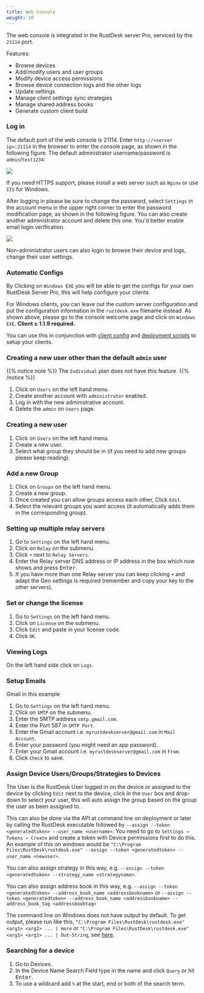 ```yaml
---
title: Web Console
weight: 10
---
```


The web console is integrated in the RustDesk server Pro, serviced by the `21114` port.

Features:

- Browse devices
- Add/modify users and user groups
- Modify device access permissions
- Browse device connection logs and the other logs
- Update settings
- Manage client settings sync strategies
- Manage shared address books
- Generate custom client build

### Log in

The default port of the web console is 21114. Enter `http://<server ip>:21114` in the browser to enter the console page, as shown in the following figure. The default administrator username/password is `admin`/`test1234`:

![](/docs/en/self-host/rustdesk-server-pro/console/images/console-login.png)

If you need HTTPS support, please install a web server such as `Nginx` or use `IIS` for Windows.

After logging in please be sure to change the password, select `Settings` in the account menu in the upper right corner to enter the password modification page, as shown in the following figure. You can also create another administrator account and delete this one. You'd better enable email login verification.

<a name=console-home></a>
![](/docs/en/self-host/rustdesk-server-pro/console/images/console-home.png?v2)

Non-administrator users can also login to browse their device and logs, change their user settings.

### Automatic Configs
By Clicking on `Windows EXE` you will be able to get the configs for your own RustDesk Server Pro, this will help configure your clients.

For Windows clients, you can leave out the custom server configuration and put the configuration information in the `rustdesk.exe` filename instead. As shown above, please go to the console welcome page and click on `Windows EXE`. **Client ≥ 1.1.9 required.**

You can use this in conjunction with [client config](https://rustdesk.com/docs/en/self-host/client-configuration/) and [deployment scripts](https://rustdesk.com/docs/en/self-host/client-deployment/) to setup your clients.

### Creating a new user other than the default `admin` user

{{% notice note %}}
The `Individual` plan does not have this feature.
{{% /notice %}}

1. Click on `Users` on the left hand menu.
2. Create another account with `administrator` enabled.
3. Log in with the new administrative account.
4. Delete the `admin` on `Users` page.

### Creating a new user
1. Click on `Users` on the left hand menu.
2. Create a new user.
3. Select what group they should be in (if you need to add new groups please keep reading).

### Add a new Group
1. Click on `Groups` on the left hand menu.
2. Create a new group.
3. Once created you can allow groups access each other, Click `Edit`.
4. Select the relevant groups you want access (it automatically adds them in the corresponding group).

### Setting up multiple relay servers
1. Go to `Settings` on the left hand menu.
2. Click on `Relay` on the submenu.
3. Click `+` next to `Relay Servers`.
4. Enter the Relay server DNS address or IP address in the box which now shows and press <kbd>Enter</kbd>.
5. If you have more than one Relay server you can keep clicking `+` and adapt the Geo settings is required (remember and copy your key to the other servers).

### Set or change the license
1. Go to `Settings` on the left hand menu.
2. Click on `License` on the submenu.
3. Click `Edit` and paste in your license code.
4. Click `OK`.

### Viewing Logs
On the left hand side click on `Logs`.

### Setup Emails
Gmail in this example

1. Go to `Settings` on the left hand menu.
2. Click on `SMTP` on the submenu.
3. Enter the SMTP address `smtp.gmail.com`.
4. Enter the Port 587 in `SMTP Port`.
5. Enter the Gmail account i.e. `myrustdeskserver@gmail.com` in `Mail Account`.
6. Enter your password (you might need an app password).
7. Enter your Gmail account i.e. `myrustdeskserver@gmail.com` in `From`.
8. Click `Check` to save.

### Assign Device Users/Groups/Strategies to Devices
The User is the RustDesk User logged in on the device or assigned to the device by clicking `Edit` next to the device, click in the `User` box and drop-down to select your user, this will auto assign the group based on the group the user as been assigned to.

This can also be done via the API at command line on deployment or later by calling the RustDesk executable followed by `--assign --token <generatedtoken> --user_name <username>`. You need to go to `Settings → Tokens → Create` and create a token with Device permissions first to do this. An example of this on windows would be `"C:\Program Files\RustDesk\rustdesk.exe" --assign --token <generatedtoken> --user_name <newuser>`.

You can also assign strategy in this way, e.g. `--assign --token <generatedtoken> --strategy_name <strategyname>`.

You can also assign address book in this way, e.g. `--assign --token <generatedtoken> --address_book_name <addressbookname>` or `--assign --token <generatedtoken> --address_book_name <addressbookname> --address_book_tag <addressbooktag>`

The command line on Windows does not have output by default. To get output, please run like this, `"C:\Program Files\RustDesk\rustdesk.exe" <arg1> <arg2> ... | more` or `"C:\Program Files\RustDesk\rustdesk.exe" <arg1> <arg2> ... | Out-String`, see [here](https://github.com/rustdesk/rustdesk/discussions/6377#discussioncomment-8094952).

### Searching for a device
1. Go to Devices.
2. In the Device Name Search Field type in the name and click `Query` or hit <kbd>Enter</kbd>.
3. To use a wildcard add `%` at the start, end or both of the search term.
